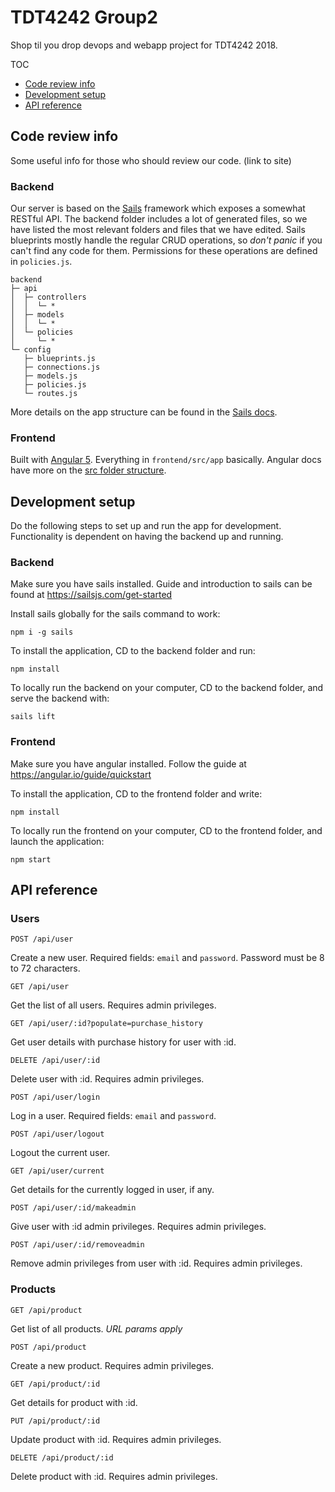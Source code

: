 # TDT4242 Group2
Shop til you drop devops and webapp project for TDT4242 2018.

TOC
* [Code review info](#code-review-info)
* [Development setup](#development-setup)
* [API reference](#api-reference)

## Code review info
Some useful info for those who should review our code. (link to site)
### Backend
Our server is based on the [Sails](https://sailsjs.com/) framework which exposes a somewhat RESTful API. The backend folder includes a lot of generated files, so we have listed the most relevant folders and files that we have edited. Sails blueprints mostly handle the regular CRUD operations, so *don't panic* if you can't find any code for them. Permissions for these operations are defined in `policies.js`.
```
backend
├─ api
│  ├─ controllers
│  │  └─ *
│  ├─ models
│  │  └─ *
│  └─ policies
│     └─ *
└─ config
   ├─ blueprints.js
   ├─ connections.js
   ├─ models.js
   ├─ policies.js
   └─ routes.js
```
More details on the app structure can be found in the [Sails docs](https://sailsjs.com/documentation/anatomy).
### Frontend
Built with [Angular 5](https://angular.io/). Everything in `frontend/src/app` basically.
Angular docs have more on the [src folder structure](https://angular.io/guide/quickstart#the-src-folder).

## Development setup
Do the following steps to set up and run the app for development. Functionality is dependent on having the backend up and running.
### Backend
Make sure you have sails installed. Guide and introduction to sails can be found at https://sailsjs.com/get-started

Install sails globally for the sails command to work:
```
npm i -g sails
```
To install the application, CD to the backend folder and run:
```
npm install
```
To locally run the backend on your computer, CD to the backend folder, and serve the backend with:
```
sails lift
```

### Frontend
Make sure you have angular installed. Follow the guide at https://angular.io/guide/quickstart

To install the application, CD to the frontend folder and write:
```
npm install
```
To locally run the frontend on your computer, CD to the frontend folder, and launch the application:
```
npm start
```

## API reference
### Users
```
POST /api/user
```
Create a new user. Required fields: `email` and `password`.
Password must be 8 to 72 characters.
```
GET /api/user
```
Get the list of all users. Requires admin privileges.
```
GET /api/user/:id?populate=purchase_history
```
Get user details with purchase history for user with :id.
```
DELETE /api/user/:id
```
Delete user with :id. Requires admin privileges.
```
POST /api/user/login
```
Log in a user. Required fields: `email` and `password`.
```
POST /api/user/logout
```
Logout the current user.
```
GET /api/user/current
```
Get details for the currently logged in user, if any.
```
POST /api/user/:id/makeadmin
```
Give user with :id admin privileges. Requires admin privileges.
```
POST /api/user/:id/removeadmin
```
Remove admin privileges from user with :id. Requires admin privileges.
### Products
```
GET /api/product
```
Get list of all products. *URL params apply*
```
POST /api/product
```
Create a new product. Requires admin privileges.
```
GET /api/product/:id
```
Get details for product with :id.
```
PUT /api/product/:id
```
Update product with :id. Requires admin privileges.
```
DELETE /api/product/:id
```
Delete product with :id. Requires admin privileges.
